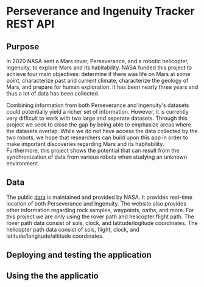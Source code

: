 # Perseverance and Ingenuity Tracker REST API
## Purpose

In 2020 NASA sent a Mars rover, Perseverance, and a robotic helicopter, Ingenuity, to explore Mars and its habitability. NASA funded this project to achieve four main objectives: determine if there was life on Mars at some point, characterize past and current climate, characterize the geology of Mars, and prepare for human exploration. It has been nearly three years and thus a lot of data has been collected. 

Combining information from both Perseverance and Ingenuity's datasets could potentially yield a richer set of information. However, it is currently very difficult to work with two large and seperate datasets. Through this project we seek to close the gap by being able to emphasize areas where the datasets overlap. While we do not have access the data collected by the two robots, we hope that researchers can build upon this app in order to make important discoveries regarding Mars and its habitability. Furthermore, this project shows the potential that can result from the synchronization of data from various robots when studying an unknown environment. 

## Data 

The public [data](https://mars.nasa.gov/mars2020/mission/where-is-the-rover/) is maintained and provided by NASA. It provides real-time location of both Perseverance and Ingenuity. The website also provides other information regarding rock samples, waypoints, oaths, and more. For this project we are only using the rover path and helicopter flight path. The rover path data consist of sols, clock, and latitude/logitude coordinates. The helicopter path data consist of sols, flight, clock, and latitude/longitude/altitude coordinates.



## Deploying and testing the application
## Using the the applicatio
